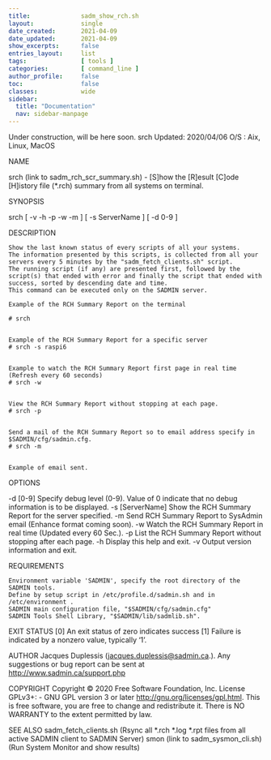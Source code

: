 ```yaml
---
title:              sadm_show_rch.sh
layout:             single
date_created:       2021-04-09
date_updated:       2021-04-09 
show_excerpts:      false
entries_layout:     list
tags:               [ tools ]
categories:         [ command_line ] 
author_profile:     false
toc:                false
classes:            wide
sidebar:
  title: "Documentation"
  nav: sidebar-manpage
---
```


Under construction, will be here soon.
srch
Updated: 2020/04/06
O/S : Aix, Linux, MacOS
 
NAME

srch (link to sadm_rch_scr_summary.sh)   -   [S]how the [R]esult [C]ode [H]istory file (*.rch) summary from all systems on terminal.
 
SYNOPSIS

srch     [ -v -h -p -w -m  ]    [ -s   ServerName  ]    [ -d   0-9  ]   
 
DESCRIPTION

    Show the last known status of every scripts of all your systems.
    The information presented by this scripts, is collected from all your servers every 5 minutes by the "sadm_fetch_clients.sh" script.
    The running script (if any) are presented first, followed by the script(s) that ended with error and finally the script that ended with success, sorted by descending date and time.
    This command can be executed only on the SADMIN server.

    Example of the RCH Summary Report on the terminal

    # srch


    Example of the RCH Summary Report for a specific server
    # srch -s raspi6


    Example to watch the RCH Summary Report first page in real time (Refresh every 60 seconds)
    # srch -w


    View the RCH Summary Report without stopping at each page.
    # srch -p


    Send a mail of the RCH Summary Report so to email address specify in $SADMIN/cfg/sadmin.cfg.
    # srch -m


    Example of email sent.


 
OPTIONS

-d [0-9]
    Specify debug level (0-9).
    Value of 0 indicate that no debug information is to be displayed.
-s [ServerName]
    Show the RCH Summary Report for the server specified.
-m
    Send RCH Summary Report to SysAdmin email (Enhance format coming soon).
-w
    Watch the RCH Summary Report in real time (Updated every 60 Sec.).
-p
    List the RCH Summary Report without stopping after each page.
-h
    Display this help and exit.
-v
    Output version information and exit.



REQUIREMENTS

    Environment variable 'SADMIN', specify the root directory of the SADMIN tools.
    Define by setup script in /etc/profile.d/sadmin.sh and in /etc/environment .
    SADMIN main configuration file, "$SADMIN/cfg/sadmin.cfg"
    SADMIN Tools Shell Library, "$SADMIN/lib/sadmlib.sh".


 
EXIT STATUS
[0]    An exit status of zero indicates success
[1]    Failure is indicated by a nonzero value, typically ‘1’.

 
AUTHOR
Jacques Duplessis (jacques.duplessis@sadmin.ca.).
Any suggestions or bug report can be sent at http://www.sadmin.ca/support.php

 
COPYRIGHT
Copyright © 2020 Free Software Foundation, Inc. License GPLv3+:
    - GNU GPL version 3 or later http://gnu.org/licenses/gpl.html.
This is free software, you are free to change and redistribute it.
There is NO WARRANTY to the extent permitted by law.

 
SEE ALSO
sadm_fetch_clients.sh   (Rsync all *.rch *.log *.rpt files from all active SADMIN client to SADMIN Server)
smon (link to sadm_sysmon_cli.sh)   (Run System Monitor and show results) 